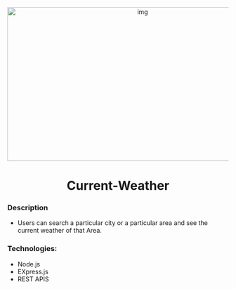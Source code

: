 <div align="center">
<img alt="img" height="350px" width="600px" src="https://images.ctfassets.net/hrltx12pl8hq/1DauLWsEwcnLf4NpCUMxxZ/85290d98239ff0bbee9803932249c444/weather-shutterstock_1716559711.jpg?fit=fill&w=1280&h=853&fm=webp" />

<h1> Current-Weather </h1>
</div>

### Description

- Users can search a particular city or a particular area and see the current weather of that Area.

### Technologies:

- Node.js
- EXpress.js
- REST APIS
